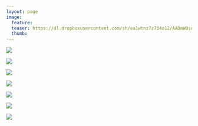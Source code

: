 ```yaml
---
layout: page
image:
  feature:
  teaser: https://dl.dropboxusercontent.com/sh/ea1wtnz7z734o12/AADmW0sqxP9Lo75Pb1iDsQ8ya/luontokuvat/syksy/4/DS43504-245px.jpg
  thumb:
---
```


[![](https://dl.dropboxusercontent.com/sh/ea1wtnz7z734o12/AAAB7qMbhlvjlW2bnHTAUO-na/luontokuvat/syksy/4/DS42726-800px.jpg)](https://dl.dropboxusercontent.com/sh/ea1wtnz7z734o12/AADHLb1TRjcFE7LZ_JxE8Fnfa/luontokuvat/syksy/4/DS42726.jpg)

[![](https://dl.dropboxusercontent.com/sh/ea1wtnz7z734o12/AAButXf5dG3-oCct58sodP5Oa/luontokuvat/syksy/4/DS42715-800px.jpg)](https://dl.dropboxusercontent.com/sh/ea1wtnz7z734o12/AADcDZraxSodXqEv5Qt3yksza/luontokuvat/syksy/4/DS42715.jpg)

[![](https://dl.dropboxusercontent.com/sh/ea1wtnz7z734o12/AADVzbxAtnjpVf6ohJBQS6lYa/luontokuvat/syksy/4/DS42751-800px.jpg)](https://dl.dropboxusercontent.com/sh/ea1wtnz7z734o12/AABipp6WmrZAEyR0zipBEcu9a/luontokuvat/syksy/4/DS42751.jpg)

[![](https://dl.dropboxusercontent.com/sh/ea1wtnz7z734o12/AADKovqeHz6QHUqEZ5wuzwb2a/luontokuvat/syksy/4/DS43484-800px.jpg)](https://dl.dropboxusercontent.com/sh/ea1wtnz7z734o12/AACV_ygtNKx-UB_FAume2-wqa/luontokuvat/syksy/4/DS43484.jpg)

[![](https://dl.dropboxusercontent.com/sh/ea1wtnz7z734o12/AABBf51PLlaRYRKuc5dcTNOna/luontokuvat/syksy/4/DS43504-800px.jpg)](https://dl.dropboxusercontent.com/sh/ea1wtnz7z734o12/AACy4HMgv6--j9Eo4WaTd0eba/luontokuvat/syksy/4/DS43504.jpg)

[![](https://dl.dropboxusercontent.com/sh/ea1wtnz7z734o12/AACCrtS30ZfGYTtI2V_TnIcfa/luontokuvat/syksy/4/DS43506-800px.jpg)](https://dl.dropboxusercontent.com/sh/ea1wtnz7z734o12/AADV71RFEo94_gtVHygROzf5a/luontokuvat/syksy/4/DS43506.jpg)

[![](https://dl.dropboxusercontent.com/sh/ea1wtnz7z734o12/AACen91gBL53M1S8v-ND4kWYa/luontokuvat/syksy/4/DS43509-800px.jpg)](https://dl.dropboxusercontent.com/sh/ea1wtnz7z734o12/AAC11Bd8i5Cdez5pCui1iYXCa/luontokuvat/syksy/4/DS43509.jpg)
